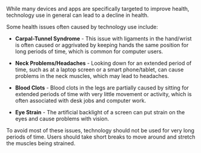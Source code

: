 While many devices and apps are specifically targeted to improve health, technology use in general can lead to a decline in health.

Some health issues often caused by technology use include:

- **Carpal-Tunnel Syndrome** - This issue with ligaments in the hand/wrist is often caused or aggrivated by keeping hands the same position for long periods of time, which is common for computer users.

- **Neck Problems/Headaches** - Looking down for an extended period of time, such as at a laptop screen or a smart phone/tablet, can cause problems in the neck muscles, which may lead to headaches.

- **Blood Clots** - Blood clots in the legs are partially caused by sitting for extended periods of time with very little movement or activity, which is often associated with desk jobs and computer work.

- **Eye Strain** - The artificial backlight of a screen can put strain on the eyes and cause problems with vision.

To avoid most of these issues, technology should not be used for very long periods of time. Users should take short breaks to move around and stretch the muscles being strained.